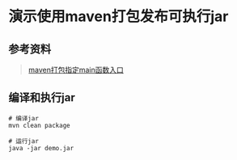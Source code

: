 # 演示使用maven打包发布可执行jar

## 参考资料

> [maven打包指定main函数入口](https://blog.csdn.net/wanbf123/article/details/81536140)

## 编译和执行jar

```shell script
# 编译jar
mvn clean package

# 运行jar
java -jar demo.jar
```
